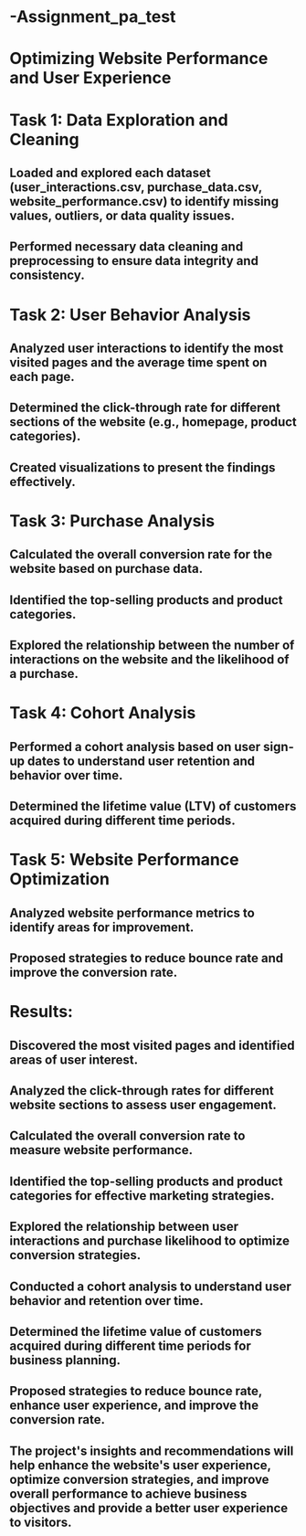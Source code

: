 # -Assignment_pa_test
# Optimizing Website Performance and User Experience

#  Task 1: Data Exploration and Cleaning

## Loaded and explored each dataset (user_interactions.csv, purchase_data.csv, website_performance.csv) to identify missing values, outliers, or data quality issues.
## Performed necessary data cleaning and preprocessing to ensure data integrity and consistency.
# Task 2: User Behavior Analysis

## Analyzed user interactions to identify the most visited pages and the average time spent on each page.
## Determined the click-through rate for different sections of the website (e.g., homepage, product categories).
## Created visualizations to present the findings effectively.
# Task 3: Purchase Analysis

## Calculated the overall conversion rate for the website based on purchase data.
## Identified the top-selling products and product categories.
## Explored the relationship between the number of interactions on the website and the likelihood of a purchase.
# Task 4: Cohort Analysis

## Performed a cohort analysis based on user sign-up dates to understand user retention and behavior over time.
## Determined the lifetime value (LTV) of customers acquired during different time periods.
# Task 5: Website Performance Optimization

## Analyzed website performance metrics to identify areas for improvement.
## Proposed strategies to reduce bounce rate and improve the conversion rate.

# Results:

## Discovered the most visited pages and identified areas of user interest.
## Analyzed the click-through rates for different website sections to assess user engagement.
## Calculated the overall conversion rate to measure website performance.
## Identified the top-selling products and product categories for effective marketing strategies.
## Explored the relationship between user interactions and purchase likelihood to optimize conversion strategies.
## Conducted a cohort analysis to understand user behavior and retention over time.
## Determined the lifetime value of customers acquired during different time periods for business planning.
## Proposed strategies to reduce bounce rate, enhance user experience, and improve the conversion rate.
## The project's insights and recommendations will help enhance the website's user experience, optimize conversion strategies, and improve overall performance to achieve business objectives and provide a better user experience to visitors.
